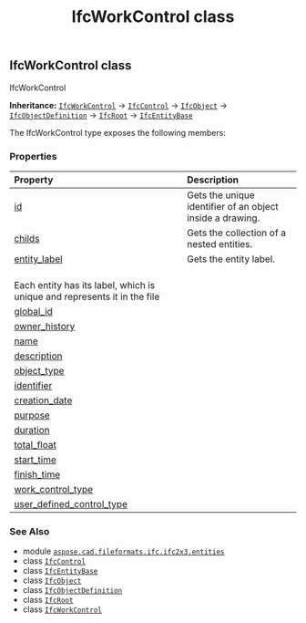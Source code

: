 ﻿---
title: IfcWorkControl class
second_title: Aspose.CAD for Python via .NET API References
description: 
type: docs
weight: 6490
url: /python-net/aspose.cad.fileformats.ifc.ifc2x3.entities/ifcworkcontrol/
is_root: false
---

## IfcWorkControl class

IfcWorkControl



**Inheritance:** [`IfcWorkControl`](/cad/python-net/aspose.cad.fileformats.ifc.ifc2x3.entities/ifcworkcontrol) → 
[`IfcControl`](/cad/python-net/aspose.cad.fileformats.ifc.ifc2x3.entities/ifccontrol) → 
[`IfcObject`](/cad/python-net/aspose.cad.fileformats.ifc.ifc2x3.entities/ifcobject) → 
[`IfcObjectDefinition`](/cad/python-net/aspose.cad.fileformats.ifc.ifc2x3.entities/ifcobjectdefinition) → 
[`IfcRoot`](/cad/python-net/aspose.cad.fileformats.ifc.ifc2x3.entities/ifcroot) → 
[`IfcEntityBase`](/cad/python-net/aspose.cad.fileformats.ifc/ifcentitybase)



The IfcWorkControl type exposes the following members:

### Properties
| Property | Description |
| :- | :- |
| [id](/cad/python-net/aspose.cad.fileformats.ifc.ifc2x3.entities/ifcworkcontrol/id) | Gets the unique identifier of an object inside a drawing. |
| [childs](/cad/python-net/aspose.cad.fileformats.ifc.ifc2x3.entities/ifcworkcontrol/childs) | Gets the collection of a nested entities. |
| [entity_label](/cad/python-net/aspose.cad.fileformats.ifc.ifc2x3.entities/ifcworkcontrol/entity_label) | Gets the entity label.<br/>Each entity has its label, which is unique and represents it in the file |
| [global_id](/cad/python-net/aspose.cad.fileformats.ifc.ifc2x3.entities/ifcworkcontrol/global_id) |  |
| [owner_history](/cad/python-net/aspose.cad.fileformats.ifc.ifc2x3.entities/ifcworkcontrol/owner_history) |  |
| [name](/cad/python-net/aspose.cad.fileformats.ifc.ifc2x3.entities/ifcworkcontrol/name) |  |
| [description](/cad/python-net/aspose.cad.fileformats.ifc.ifc2x3.entities/ifcworkcontrol/description) |  |
| [object_type](/cad/python-net/aspose.cad.fileformats.ifc.ifc2x3.entities/ifcworkcontrol/object_type) |  |
| [identifier](/cad/python-net/aspose.cad.fileformats.ifc.ifc2x3.entities/ifcworkcontrol/identifier) |  |
| [creation_date](/cad/python-net/aspose.cad.fileformats.ifc.ifc2x3.entities/ifcworkcontrol/creation_date) |  |
| [purpose](/cad/python-net/aspose.cad.fileformats.ifc.ifc2x3.entities/ifcworkcontrol/purpose) |  |
| [duration](/cad/python-net/aspose.cad.fileformats.ifc.ifc2x3.entities/ifcworkcontrol/duration) |  |
| [total_float](/cad/python-net/aspose.cad.fileformats.ifc.ifc2x3.entities/ifcworkcontrol/total_float) |  |
| [start_time](/cad/python-net/aspose.cad.fileformats.ifc.ifc2x3.entities/ifcworkcontrol/start_time) |  |
| [finish_time](/cad/python-net/aspose.cad.fileformats.ifc.ifc2x3.entities/ifcworkcontrol/finish_time) |  |
| [work_control_type](/cad/python-net/aspose.cad.fileformats.ifc.ifc2x3.entities/ifcworkcontrol/work_control_type) |  |
| [user_defined_control_type](/cad/python-net/aspose.cad.fileformats.ifc.ifc2x3.entities/ifcworkcontrol/user_defined_control_type) |  |



### See Also
* module [`aspose.cad.fileformats.ifc.ifc2x3.entities`](..)
* class [`IfcControl`](/cad/python-net/aspose.cad.fileformats.ifc.ifc2x3.entities/ifccontrol)
* class [`IfcEntityBase`](/cad/python-net/aspose.cad.fileformats.ifc/ifcentitybase)
* class [`IfcObject`](/cad/python-net/aspose.cad.fileformats.ifc.ifc2x3.entities/ifcobject)
* class [`IfcObjectDefinition`](/cad/python-net/aspose.cad.fileformats.ifc.ifc2x3.entities/ifcobjectdefinition)
* class [`IfcRoot`](/cad/python-net/aspose.cad.fileformats.ifc.ifc2x3.entities/ifcroot)
* class [`IfcWorkControl`](/cad/python-net/aspose.cad.fileformats.ifc.ifc2x3.entities/ifcworkcontrol)

